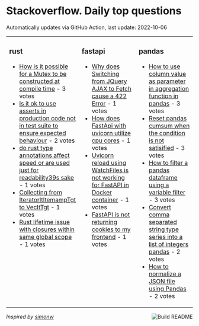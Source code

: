 # Stackoverflow. Daily top questions 

Automatically updates via GitHub Action, last update: <!-- date starts -->2022-10-06<!-- date ends -->


<table><tr><td valign="top" width="33%">

### rust
<!-- rust starts -->
* [How is it possible for a Mutex to be constructed at compile time](https://stackoverflow.com/questions/73972673/how-is-it-possible-for-a-mutex-to-be-constructed-at-compile-time) - 3 votes
* [Is it ok to use asserts in production code not in test suite to ensure expected behaviour](https://stackoverflow.com/questions/73964023/is-it-ok-to-use-asserts-in-production-code-not-in-test-suite-to-ensure-expecte) - 2 votes
* [do rust type annotations affect speed or are used just for readability39s sake](https://stackoverflow.com/questions/73959955/do-rust-type-annotations-affect-speed-or-are-used-just-for-readabilitys-sake) - 1 votes
* [Collecting from IteratorltItemampTgt to VecltTgt](https://stackoverflow.com/questions/73967100/collecting-from-iteratoritem-t-to-vect) - 1 votes
* [Rust lifetime issue with closures within same global scope](https://stackoverflow.com/questions/73960514/rust-lifetime-issue-with-closures-within-same-global-scope) - 1 votes
<!-- rust ends -->
</td><td valign="top" width="34%">


### fastapi
<!-- fastapi starts -->
* [Why does Switching from JQuery AJAX to Fetch cause a 422 Error](https://stackoverflow.com/questions/73960597/why-does-switching-from-jquery-ajax-to-fetch-cause-a-422-error) - 1 votes
* [How does FastApi with uvicorn utilize cpu cores](https://stackoverflow.com/questions/73979756/how-does-fastapi-with-uvicorn-utilize-cpu-cores) - 1 votes
* [Uvicorn reload using WatchFiles is not working for FastAPI in Docker container](https://stackoverflow.com/questions/73966627/uvicorn-reload-using-watchfiles-is-not-working-for-fastapi-in-docker-container) - 1 votes
* [FastAPI is not returning cookies to my frontend](https://stackoverflow.com/questions/73962743/fastapi-is-not-returning-cookies-to-my-frontend) - 1 votes
<!-- fastapi ends -->
</td><td valign="top" width="34%">


### pandas
<!-- pandas starts -->
* [How to use column value as parameter in aggregation function in pandas](https://stackoverflow.com/questions/73973736/how-to-use-column-value-as-parameter-in-aggregation-function-in-pandas) - 3 votes
* [Reset pandas cumsum when the condition is not satisified](https://stackoverflow.com/questions/73970233/reset-pandas-cumsum-when-the-condition-is-not-satisified) - 3 votes
* [How to filter a pandas dataframe using a variable filter](https://stackoverflow.com/questions/73963815/how-to-filter-a-pandas-dataframe-using-a-variable-filter) - 3 votes
* [Convert comma separated string type series into a list of integers pandas](https://stackoverflow.com/questions/73968642/convert-comma-separated-string-type-series-into-a-list-of-integers-pandas) - 2 votes
* [How to normalize a JSON file using Pandas](https://stackoverflow.com/questions/73957491/how-to-normalize-a-json-file-using-pandas) - 2 votes
<!-- pandas ends -->
</td></tr></table>

<a href="https://github.com/hp0404/hp0404/actions"><img src="https://github.com/hp0404/hp0404/workflows/Build%20README/badge.svg" align="right" alt="Build README"></a> <p>*Inspired by  [simonw](https://github.com/simonw/simonw)*</p>
